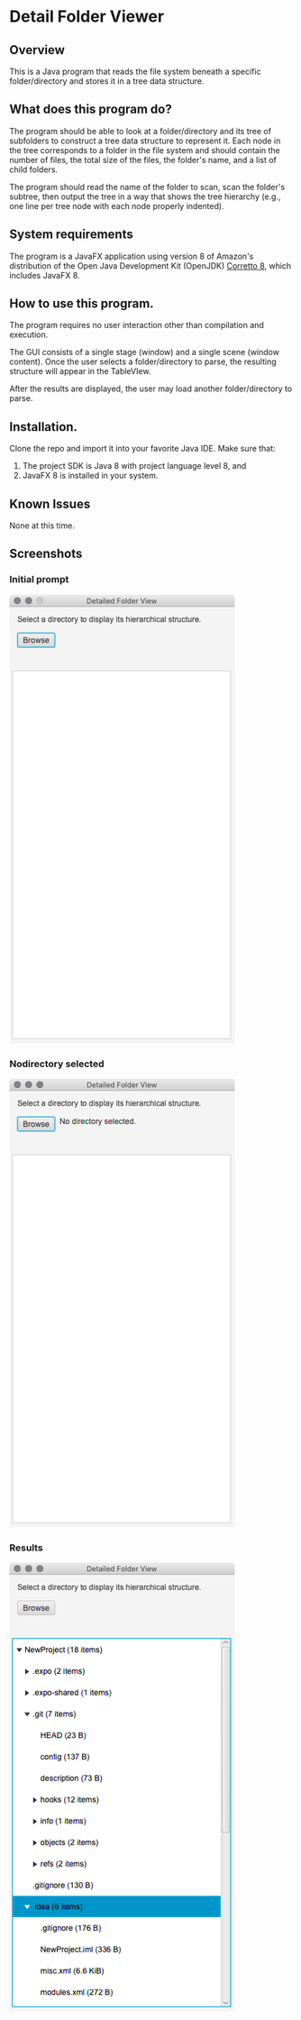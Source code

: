 # Detail Folder Viewer

## Overview
This is a Java program that reads the file system beneath a specific folder/directory and stores it in a tree data structure. 

## What does this program do?
The program should be able to look at a folder/directory and its tree of subfolders to construct a tree data structure to represent it. Each node in the tree corresponds to a folder in the file system and should contain the number of files, the total size of the files, the folder's name, and a list of child folders.

The program should read the name of the folder to scan, scan the folder's subtree, then output the tree in a way that shows the tree hierarchy (e.g., one line per tree node with each node properly indented).

## System requirements
The program is a JavaFX application using version 8 of Amazon's distribution of the Open Java Development Kit (OpenJDK) [Corretto 8](https://aws.amazon.com/corretto/), which includes JavaFX 8.

## How to use this program.
The program requires no user interaction other than compilation and execution.

The GUI consists of a single stage (window) and a single scene (window content). Once the user selects a folder/directory to parse, the resulting structure will appear in the TableVIew.

After the results are displayed, the user may load another folder/directory to parse.

## Installation.
Clone the repo and import it into your favorite Java IDE. Make sure that:
 1. The project SDK is Java 8 with project language level 8, and
 2. JavaFX 8 is installed in your system.

## Known Issues
None at this time.

## Screenshots
### Initial prompt
![Initial Prompt](Screenshots/Initial-Prompt.png)
### Nodirectory selected
![Initial Prompt](Screenshots/No-directory-selected.png)
### Results
![Results](Screenshots/Results.png)
